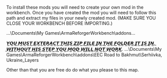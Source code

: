 To install these mods you will need to create your own mod in the workbench. Once you have created the mod you will need to follow this path and extract my files in your newly created mod. (MAKE SURE YOU CLOSE YOUR WORKBENCH BEFORE IMPORTING.)

...\Documents\My Games\ArmaReforgerWorkbench\addons\...

𝙔̲𝙊̲𝙐̲ ̲𝙈̲𝙐̲𝙎̲𝙏̲ ̲𝙀̲𝙓̲𝙏̲𝙀̲𝙍̲𝘼̲𝘾̲𝙏̲ ̲𝙏̲𝙃̲𝙄̲𝙎̲ ̲𝙕̲𝙄̲𝙋̲ ̲𝙁̲𝙄̲𝙇̲𝙀̲ ̲𝙄̲𝙉̲ ̲𝙏̲𝙃̲𝙀̲ ̲𝙁̲𝙊̲𝙇̲𝘿̲𝙀̲𝙍̲ ̲𝙄̲𝙏̲ ̲𝙄̲𝙎̲ ̲𝙄̲𝙉̲.̲ ̲𝙒̲𝙄̲𝙏̲𝙃̲𝙊̲𝙐̲𝙏̲ ̲𝙃̲𝙄̲𝙎̲ ̲𝙎̲𝙏̲𝙀̲𝙋̲ ̲𝙔̲𝙊̲𝙐̲ ̲𝙈̲𝙊̲𝘿̲ ̲𝙒̲𝙄̲𝙇̲𝙇̲ ̲𝙉̲𝙊̲𝙏̲ ̲𝙒̲𝙊̲𝙍̲𝙆̲.
...\Documents\My Games\ArmaReforgerWorkbench\addons\EEC Road to Bakhmut\Serhiivka, Ukraine_Layers

Other than that you are free do do what you please to this map.
